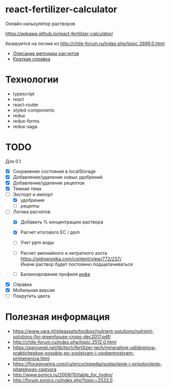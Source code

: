 # react-fertilizer-calculator

Онлайн калькулятор растворов

https://apkawa.github.io/react-fertilizer-calculator/

базируется на логике из http://chile-forum.ru/index.php/topic,2699.0.html

* [Описание методики расчетов](src/docs/technique.md)
* [Краткая справка](src/docs/how_to_use.md)

# Технологии

* typescript
* react
* react-router
* styled-components
* redux
* redux-forms
* redux-saga


# TODO

Для 0.1

* [x] Сохранение состояния в localStorage
* [x] Добавление/удаление новых удобрений
* [x] Добавление/удаление рецептов
* [x] Темная тема
* [ ] Экспорт и импорт
    * [x] удобрения
    * [ ] рецепты
* [ ] Логика расчетов
    * [x] Добавить % концентрацию раствора
    * [x] Расчет итогового EC / ppm
    * [ ] Учет ppm воды 
    * [ ] Расчет амонийного и нитратного азота \
        https://gidroponika.com/content/view/772/237/ \
        Иначе раствор будет постоянно подщелачиваться
        
    * [ ] Балансирование профиля [инфа](http://forum.ponics.ru/index.php?topic=336.msg134010#msg134010)
        
    
* [x] Справка
* [x] Мобильная версия
* [ ] Покрутить цвета

# Полезная информация

* https://www.yara.nl/siteassets/toolbox/nutrient-solutions/nutrient-solutions-for-greenhouse-crops-dec2017.pdf/
* http://chile-forum.ru/index.php/topic,2512.0.html
* https://agrovesti.net/lib/tech/fertilizer-tech/mineralnye-udobreniya-prakticheskoe-posobie-po-svojstvam-i-osobennostyam-primeneniya.html
* https://floragrowing.com/ru/encyclopedia/sostavlenie-i-prigotovlenie-pitatelnogo-rastvora
* http://www.ponics.ru/2009/10/table_for_hydro/
* http://forum.ponics.ru/index.php?topic=2533.0
